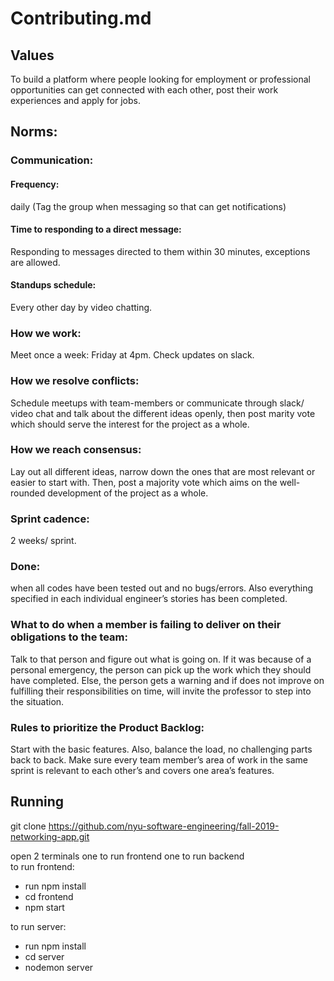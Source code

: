 # Contributing.md


## Values
To build a platform where people looking for employment or professional opportunities can get connected with each other, post their work experiences and apply for jobs.  


## Norms:

### Communication: 
#### Frequency: 
daily (Tag the group when messaging so that can get notifications)
#### Time to responding to a direct message:
Responding to messages directed to them within 30 minutes, exceptions are allowed. 
#### Standups schedule:
Every other day by video chatting.

### How we work:
Meet once a week: Friday at 4pm.
Check updates on slack.

### How we resolve conflicts: 
Schedule meetups with team-members or communicate through slack/ video chat and talk about the different ideas openly, then post marity vote which should serve the interest for the project as a whole. 

### How we reach consensus: 
Lay out all different ideas, narrow down the ones that are most relevant or easier to start with. Then, post a majority vote which aims on the well-rounded development of the project as a whole. 


### Sprint cadence:
2 weeks/ sprint.

### Done: 
when all codes have been tested out and no bugs/errors. Also everything specified in each individual engineer’s stories has been completed. 

### What to do when a member is failing to deliver on their obligations to the team:
Talk to that person and figure out what is going on. If it was because of a personal emergency, the person can pick up the work which they should have completed. Else, the person gets a warning and if does not improve on fulfilling their responsibilities on time, will invite the professor to step into the situation.  

### Rules to prioritize the Product Backlog:
Start with the basic features. Also, balance the load, no challenging parts back to back. Make sure every team member’s area of work in the same sprint is relevant to each other’s and covers one area’s features. 

## Running <br> 
git clone https://github.com/nyu-software-engineering/fall-2019-networking-app.git <br>

open 2 terminals one to run frontend one to run backend <br>
to run frontend: <br>
 - run npm install <br>
 - cd frontend <br>
 - npm start <br>

to run server: <br>
 - run npm install <br>
 - cd server <br>
 - nodemon server 



